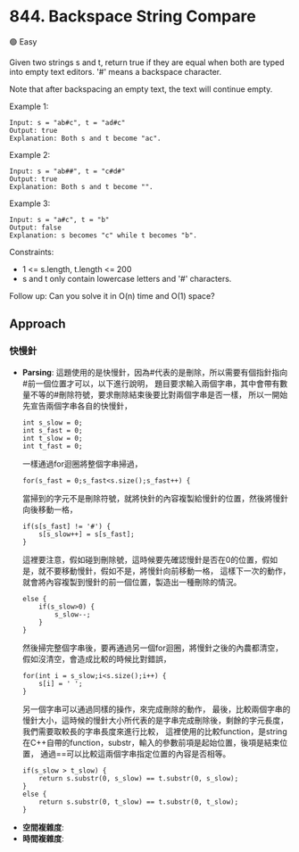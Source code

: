 # 844. Backspace String Compare

🟢 Easy 

Given two strings s and t, return true if they are equal when both are typed into empty text editors. '#' means a backspace character.

Note that after backspacing an empty text, the text will continue empty.

Example 1:
```
Input: s = "ab#c", t = "ad#c"
Output: true
Explanation: Both s and t become "ac".
```

Example 2:
```
Input: s = "ab##", t = "c#d#"
Output: true
Explanation: Both s and t become "".
```

Example 3:
```
Input: s = "a#c", t = "b"
Output: false
Explanation: s becomes "c" while t becomes "b".
```

Constraints:
- 1 <= s.length, t.length <= 200
- s and t only contain lowercase letters and '#' characters.

Follow up: Can you solve it in O(n) time and O(1) space?

## Approach
### 快慢針
- **Parsing**: 
    這題使用的是快慢針，因為#代表的是刪除，所以需要有個指針指向#前一個位置才可以，以下進行說明，
    題目要求輸入兩個字串，其中會帶有數量不等的#刪除符號，要求刪除結束後要比對兩個字串是否一樣，
    所以一開始先宣告兩個字串各自的快慢針，
    ```
    int s_slow = 0;
    int s_fast = 0;
    int t_slow = 0;
    int t_fast = 0;
    ```
    一樣通過for迴圈將整個字串掃過，
    ```
    for(s_fast = 0;s_fast<s.size();s_fast++) {
    ```
    當掃到的字元不是刪除符號，就將快針的內容複製給慢針的位置，然後將慢針向後移動一格，
    ```
    if(s[s_fast] != '#') {
        s[s_slow++] = s[s_fast];
    }
    ```
    這裡要注意，假如碰到刪除號，這時候要先確認慢針是否在0的位置，假如是，就不要移動慢針，假如不是，將慢針向前移動一格，
    這樣下一次的動作，就會將內容複製到慢針的前一個位置，製造出一種刪除的情況。
    ```
    else {
        if(s_slow>0) {
            s_slow--;
        }
    }
    ```
    然後掃完整個字串後，要再通過另一個for迴圈，將慢針之後的內農都清空，假如沒清空，會造成比較的時候比對錯誤，
    ```
    for(int i = s_slow;i<s.size();i++) {
        s[i] = ' ';
    }
    ```
    另一個字串可以通過同樣的操作，來完成刪除的動作，
    最後，比較兩個字串的慢針大小，這時候的慢針大小所代表的是字串完成刪除後，剩餘的字元長度，我們需要取較長的字串長度來進行比較，
    這裡使用的比較function，是string在C++自帶的function，substr，輸入的參數前項是起始位置，後項是結束位置，
    通過==可以比較這兩個字串指定位置的內容是否相等。
    ```
    if(s_slow > t_slow) {
        return s.substr(0, s_slow) == t.substr(0, s_slow);
    }
    else {
        return s.substr(0, t_slow) == t.substr(0, t_slow);
    }
    ```
- **空間複雜度**: 
- **時間複雜度**: 